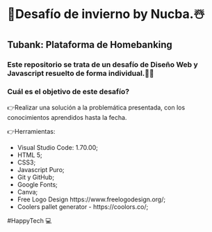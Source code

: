<h1>🥶Desafío de invierno by Nucba.☃️ </h1>

<h2>Tubank: Plataforma de Homebanking</h2>

<h3>Este repositorio se trata de un desafío de Diseño Web y Javascript resuelto de forma individual.🧑‍💻</h3>

<h3>Cuál es el objetivo de este desafío?</h3>
<p>👉Realizar una solución a la problemática presentada, con los conocimientos aprendidos hasta la fecha.</p>

<p>👉Herramientas: 
<ul>
    <li> Visual Studio Code: 1.70.00; </li>
    <li> HTML 5; </li>
    <li> CSS3; </li>
    <li> Javascript Puro; </li>
    <li> Git y GitHub; </li>
    <li> Google Fonts; </li>
    <li> Canva; </li>
    <li> Free Logo Design https://www.freelogodesign.org/; </li>
    <li> Coolers pallet generator - https://coolors.co/; </li>
</ul>
</p>
<p>#HappyTech 💻</p>
